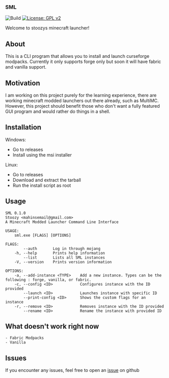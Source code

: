 ### SML

![Build](https://github.com/Stoozy/SML/actions/workflows/rust.yml/badge.svg)
[![License: GPL v2](https://img.shields.io/badge/License-GPL%20v2-blue.svg)](https://www.gnu.org/licenses/old-licenses/gpl-2.0.en.html)

Welcome to stoozys minecraft launcher!


## About

This is a CLI program that allows you to install and launch curseforge modpacks. Currently it only supports forge only but soon it will have fabric and vanilla support.

## Motivation

I am working on this project purely for the learning experience, there are working minecraft modded launchers out there already, such as MultiMC. However, this project should benefit those who don't want a fully featured GUI program and would rather do things in a shell.

## Installation

Windows:
 - Go to releases
 - Install using the msi installer

Linux:
 - Go to releases
 - Download and extract the tarball
 - Run the install script as root


## Usage


```
SML 0.1.0
Stoozy <mahinsemail@gmail.com>
A Minecraft Modded Launcher Command Line Interface

USAGE:
    sml.exe [FLAGS] [OPTIONS]

FLAGS:
        --auth       Log in through mojang
    -h, --help       Prints help information
        --list       Lists all SML instances
    -V, --version    Prints version information

OPTIONS:
    -a, --add-instance <TYPE>    Add a new instance. Types can be the following : forge, vanilla, or fabric.
    -c, --config <ID>            Configures instance with the ID provided
        --launch <ID>            Launches instance with specific ID
        --print-config <ID>      Shows the custom flags for an instance
    -r, --remove <ID>            Removes instance with the ID provided
        --rename <ID>            Rename the instance with provided ID
```



## What doesn't work right now
    - Fabric Modpacks
    - Vanilla 

## Issues

If you encounter any issues, feel free to open an [issue](https://github.com/Stoozy/SML/issues) on github

